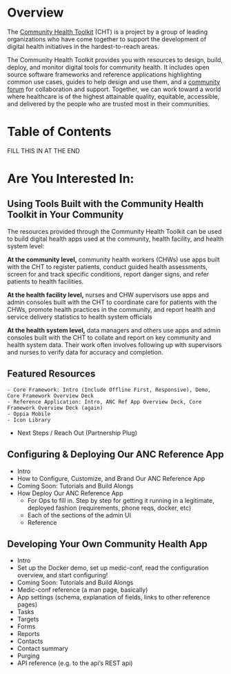 # Overview

The [Community Health Toolkit](http://communityhealthtoolkit.org_) (CHT) is a project by a group of leading organizations who have come together to support the development of digital health initiatives in the hardest-to-reach areas. 

The Community Health Toolkit provides you with resources to design, build, deploy, and monitor digital tools for community health. It includes open source software frameworks and reference applications highlighting common use cases, guides to help design and use them, and a [community forum](https://forum.communityhealthtoolkit.org) for collaboration and support. Together, we can work toward a world where healthcare is of the highest attainable quality, equitable, accessible, and delivered by the people who are trusted most in their communities.  

# Table of Contents

 FILL THIS IN AT THE END

# Are You Interested In:

  ## Using Tools Built with the Community Health Toolkit in Your Community 
  
The resources provided through the Community Health Toolkit can be used to build digital health apps used at the community, health facility, and health system level:

**At the community level,** community health workers (CHWs) use apps built with the CHT to register patients, conduct guided health assessments, screen for and track specific conditions, report danger signs, and refer patients to health facilities.

**At the health facility level,** nurses and CHW supervisors use apps and admin consoles built with the CHT to coordinate care for patients with the CHWs, promote health practices in the community, and report health and service delivery statistics to health system officials

**At the health system level,** data managers and others use apps and admin consoles built with the CHT to collate and report on key community and health system data. Their work often involves following up with supervisors and nurses to verify data for accuracy and completion. 


  ## Featured Resources 

    - Core Framework: Intro (Include Offline First, Responsive), Demo, Core Framework Overview Deck
    - Reference Application: Intro, ANC Ref App Overview Deck, Core Framework Overview Deck (again)
    - Oppia Mobile
    - Icon Library
  - Next Steps / Reach Out (Partnership Plug)
  
  ## Configuring & Deploying Our ANC Reference App

  - Intro
  - How to Configure, Customize, and Brand Our ANC Reference App
  - Coming Soon: Tutorials and Build Alongs
  - How Deploy Our ANC Reference App
      - For Ops to fill in. Step by step for getting it running in a legitimate, deployed fashion (requirements, phone reqs, docker, etc)
      - Each of the sections of the admin UI
      - Reference

  ## Developing Your Own Community Health App
  
  - Intro
  - Set up the Docker demo, set up medic-conf, read the configuration overview, and start configuring!
  - Coming Soon: Tutorials and Build Alongs
  - Medic-conf reference (a man page, basically)
  - App settings (schema, explanation of fields, links to other reference pages)
  - Tasks
  - Targets
  - Forms
  - Reports
  - Contacts
  - Contact summary
  - Purging
  - API reference (e.g. to the api’s REST api)




